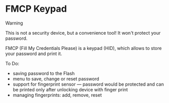 # FMCP Keypad

> [!WARNING] 
> This is not a security device, but a convenience tool! It won't protect your password.

FMCP (Fill My Credentials Please) is a keypad (HID), which allows to store your password and print it.

To Do:
- saving password to the Flash
- menu to save, change or reset password
- support for fingerprint sensor — password would be protected and can be printed only after unlocking device with finger print
- managing fingerprints: add, remove, reset